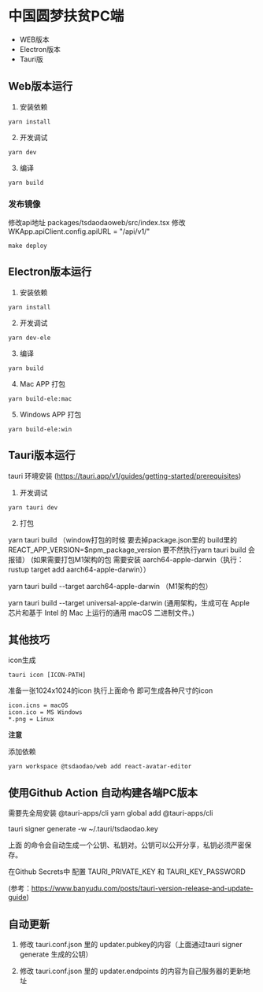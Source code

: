 # 中国圆梦扶贫PC端

* WEB版本
* Electron版本
* Tauri版

## Web版本运行

1. 安装依赖

```shell
yarn install
```
2. 开发调试

```shell
yarn dev
```
3. 编译

```shell
yarn build
```
### 发布镜像

修改api地址  packages/tsdaodaoweb/src/index.tsx 修改 WKApp.apiClient.config.apiURL = "/api/v1/"

```shell
make deploy
```

## Electron版本运行

1. 安装依赖
```shell
yarn install
```

2. 开发调试

```shell
yarn dev-ele
```

3. 编译

```shell
yarn build
```

4. Mac APP 打包

```shell
yarn build-ele:mac
```

5. Windows APP 打包

```shell
yarn build-ele:win
```

## Tauri版本运行

tauri 环境安装 (https://tauri.app/v1/guides/getting-started/prerequisites)

1. 开发调试

```shell
yarn tauri dev
```

2. 打包

yarn tauri build
（window打包的时候 要去掉package.json里的 build里的REACT_APP_VERSION=$npm_package_version 要不然执行yarn tauri build 会报错）
(如果需要打包M1架构的包 需要安装 aarch64-apple-darwin（执行：rustup target add aarch64-apple-darwin））

yarn tauri build --target aarch64-apple-darwin （M1架构的包）

yarn tauri build --target universal-apple-darwin (通用架构，生成可在 Apple 芯片和基于 Intel 的 Mac 上运行的通用 macOS 二进制文件。)


## 其他技巧

icon生成

```shell
tauri icon [ICON-PATH]
```

准备一张1024x1024的icon 执行上面命令 即可生成各种尺寸的icon

```shell
icon.icns = macOS
icon.ico = MS Windows
*.png = Linux
```

**注意**

添加依赖

```shell
yarn workspace @tsdaodao/web add react-avatar-editor
```



 ## 使用Github Action 自动构建各端PC版本

  需要先全局安装 @tauri-apps/cli
yarn global add  @tauri-apps/cli

tauri signer generate -w ~/.tauri/tsdaodao.key

上面 的命令会自动生成一个公钥、私钥对。公钥可以公开分享，私钥必须严密保存。

在Github Secrets中 配置 TAURI_PRIVATE_KEY 和 TAURI_KEY_PASSWORD


(参考：https://www.banyudu.com/posts/tauri-version-release-and-update-guide)

 ## 自动更新

1. 修改 tauri.conf.json 里的 updater.pubkey的内容（上面通过tauri signer generate 生成的公钥）

2. 修改 tauri.conf.json 里的 updater.endpoints 的内容为自己服务器的更新地址
